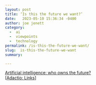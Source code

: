 ```yaml
---
layout: post
title: ‘Is this the future we want?’
date:   2023-05-10 15:36:34 -0400
author: joe jenett
category:
  -  ai
  -  viewpoints
  -  technology
permalink: /is-this-the-future-we-want/
slug:  is-this-the-future-we-want
summary: 

---
```

<a title="ethical.net - Artificial intelligence: who owns the future?" href="https://ethical.net/ethical/artificial-intelligence-who-owns-the-future/">Artificial intelligence: who owns the future?</a><br>[<a title="Adactio: Links" href="https://adactio.com/links/20159">Adactio: Links</a>]
<a style="display:none;" href="https://brid.gy/publish/mastodon"><small>(cross-posted to mastodon)</small></a>